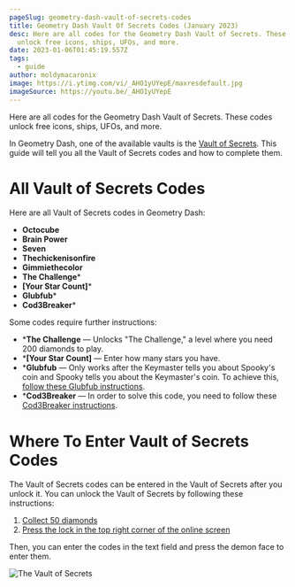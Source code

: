 ```yaml
---
pageSlug: geometry-dash-vault-of-secrets-codes
title: Geometry Dash Vault Of Secrets Codes (January 2023)
desc: Here are all codes for the Geometry Dash Vault of Secrets. These codes
  unlock free icons, ships, UFOs, and more.
date: 2023-01-06T01:45:19.557Z
tags:
  - guide
author: moldymacaronix
image: https://i.ytimg.com/vi/_AHO1yUYepE/maxresdefault.jpg
imageSource: https://youtu.be/_AHO1yUYepE
---
```

Here are all codes for the Geometry Dash Vault of Secrets. These codes unlock free icons, ships, UFOs, and more.

In Geometry Dash, one of the available vaults is the [Vault of Secrets](<>). This guide will tell you all the Vault of Secrets codes and how to complete them.

# All Vault of Secrets Codes

Here are all Vault of Secrets codes in Geometry Dash:

* **Octocube**
* **Brain Power**
* **Seven**
* **Thechickenisonfire**
* **Gimmiethecolor**
* **The Challenge***
* **[Your Star Count]***
* **Glubfub***
* **Cod3Breaker***

Some codes require further instructions:

- ***The Challenge** — Unlocks "The Challenge," a level where you need 200 diamonds to play.
- ***[Your Star Count]** — Enter how many stars you have.
- ***Glubfub** — Only works after the Keymaster tells you about Spooky's coin and Spooky tells you about the Keymaster's coin. To achieve this, [follow these Glubfub instructions](/posts/geometry-dash-all-vault-codes-2022/#vault-of-secrets-codes).
- ***Cod3Breaker** — In order to solve this code, you need to follow these [Cod3Breaker instructions](/posts/geometry-dash-all-vault-codes-2022/#vault-of-secrets-codes).

# Where To Enter Vault of Secrets Codes

The Vault of Secrets codes can be entered in the Vault of Secrets after you unlock it. You can unlock the Vault of Secrets by following these instructions:

1. [Collect 50 diamonds](/posts/geometry-dash-how-to-get-diamonds-easy/)
2. [Press the lock in the top right corner of the online screen](/posts/geometry-dash-all-vaults-and-secrets-2022/#vault-of-secrets)

Then, you can enter the codes in the text field and press the demon face to enter them.

![The Vault of Secrets](https://media.discordapp.net/attachments/392087938239954950/1013588500114849812/unknown.png?width=1202&height=676)